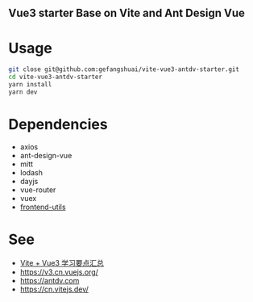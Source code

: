 Vue3 starter Base on Vite and Ant Design Vue
----
# Usage
```bash
git close git@github.com:gefangshuai/vite-vue3-antdv-starter.git
cd vite-vue3-antdv-starter
yarn install
yarn dev
```

# Dependencies
- axios
- ant-design-vue
- mitt
- lodash
- dayjs
- vue-router
- vuex
- [frontend-utils](https://github.com/gefangshuai/frontend-utils)

# See
- [Vite + Vue3 学习要点汇总](https://corebook.notion.site/Vite-Vue3-1a2a4719724c4a749d3439640706363a)
- https://v3.cn.vuejs.org/
- https://antdv.com
- https://cn.vitejs.dev/